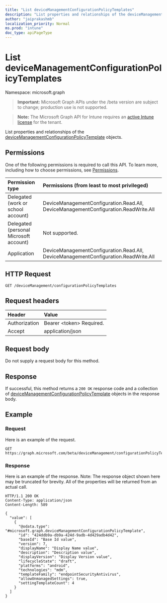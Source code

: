 ```yaml
---
title: "List deviceManagementConfigurationPolicyTemplates"
description: "List properties and relationships of the deviceManagementConfigurationPolicyTemplate objects."
author: "jaiprakashmb"
localization_priority: Normal
ms.prod: "intune"
doc_type: apiPageType
---
```


# List deviceManagementConfigurationPolicyTemplates

Namespace: microsoft.graph

> **Important:** Microsoft Graph APIs under the /beta version are subject to change; production use is not supported.

> **Note:** The Microsoft Graph API for Intune requires an [active Intune license](https://go.microsoft.com/fwlink/?linkid=839381) for the tenant.

List properties and relationships of the [deviceManagementConfigurationPolicyTemplate](../resources/intune-deviceconfigv2-devicemanagementconfigurationpolicytemplate.md) objects.

## Permissions
One of the following permissions is required to call this API. To learn more, including how to choose permissions, see [Permissions](/graph/permissions-reference).

|Permission type|Permissions (from least to most privileged)|
|:---|:---|
|Delegated (work or school account)|DeviceManagementConfiguration.Read.All, DeviceManagementConfiguration.ReadWrite.All|
|Delegated (personal Microsoft account)|Not supported.|
|Application|DeviceManagementConfiguration.Read.All, DeviceManagementConfiguration.ReadWrite.All|

## HTTP Request
<!-- {
  "blockType": "ignored"
}
-->
``` http
GET /deviceManagement/configurationPolicyTemplates
```

## Request headers
|Header|Value|
|:---|:---|
|Authorization|Bearer &lt;token&gt; Required.|
|Accept|application/json|

## Request body
Do not supply a request body for this method.

## Response
If successful, this method returns a `200 OK` response code and a collection of [deviceManagementConfigurationPolicyTemplate](../resources/intune-deviceconfigv2-devicemanagementconfigurationpolicytemplate.md) objects in the response body.

## Example

### Request
Here is an example of the request.
``` http
GET https://graph.microsoft.com/beta/deviceManagement/configurationPolicyTemplates
```

### Response
Here is an example of the response. Note: The response object shown here may be truncated for brevity. All of the properties will be returned from an actual call.
``` http
HTTP/1.1 200 OK
Content-Type: application/json
Content-Length: 589

{
  "value": [
    {
      "@odata.type": "#microsoft.graph.deviceManagementConfigurationPolicyTemplate",
      "id": "424ddb9a-db9a-424d-9adb-4d429adb4d42",
      "baseId": "Base Id value",
      "version": 7,
      "displayName": "Display Name value",
      "description": "Description value",
      "displayVersion": "Display Version value",
      "lifecycleState": "draft",
      "platforms": "android",
      "technologies": "mdm",
      "templateFamily": "endpointSecurityAntivirus",
      "allowUnmanagedSettings": true,
      "settingTemplateCount": 4
    }
  ]
}
```
